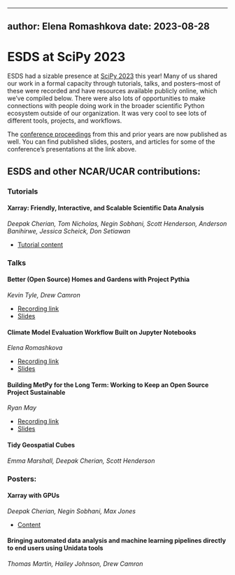 
---
author: Elena Romashkova
date: 2023-08-28
---


# ESDS at SciPy 2023

ESDS had a sizable presence at [SciPy 2023](https://www.scipy2023.scipy.org/) this year! Many of us shared our work in a formal capacity through tutorials, talks, and posters–most of these were recorded and have resources available publicly online, which we’ve compiled below. There were also lots of opportunities to make connections with people doing work in the broader scientific Python ecosystem outside of our organization. It was very cool to see lots of different tools, projects, and workflows.

The [conference proceedings](https://conference.scipy.org/proceedings/) from this and prior years are now published as well.  You can find published slides, posters, and articles for some of the conference’s presentations at the link above.

## ESDS and other NCAR/UCAR contributions:

### Tutorials

#### Xarray: Friendly, Interactive, and Scalable Scientific Data Analysis
 *Deepak Cherian, Tom Nicholas, Negin Sobhani, Scott Henderson, Anderson Banihirwe, Jessica Scheick, Don Setiawan*

- [Tutorial content](https://tutorial.xarray.dev/workshops/scipy2023/README.html)

### Talks

####  Better (Open Source) Homes and Gardens with Project Pythia
*Kevin Tyle, Drew Camron*

- [Recording link](https://www.youtube.com/watch?v=5ggKEmNn79c)
- [Slides](https://zenodo.org/record/8221039 )

#### Climate Model Evaluation Workflow Built on Jupyter Notebooks
*Elena Romashkova*

- [Recording link](https://www.youtube.com/watch?v=x_InyP5bUkI)
- [Slides](https://docs.google.com/presentation/d/1jNhjVeQmTFPikWcSXX8YfylChmGTtE38/edit?usp=sharing&ouid=106991755025280121769&rtpof=true&sd=true)

#### Building MetPy for the Long Term: Working to Keep an Open Source Project Sustainable
*Ryan May*

- [Recording link](https://www.youtube.com/watch?v=7hbGHHaRzBA)
- [Slides](https://docs.google.com/presentation/d/14Db0NtTWW9P9TAlO8-_Ls_r9Hotq6Jo8tjaFJMP_lfo/edit?usp=sharing)

#### Tidy Geospatial Cubes
*Emma Marshall, Deepak Cherian, Scott Henderson*


### Posters:
#### Xarray with GPUs
*Deepak Cherian, Negin Sobhani, Max Jones*

- [Content](https://negin513.github.io/cupy-xarray-tutorials/README.html)

#### Bringing automated data analysis and machine learning pipelines directly to end users using Unidata tools
*Thomas Martin, Hailey Johnson, Drew Camron*

